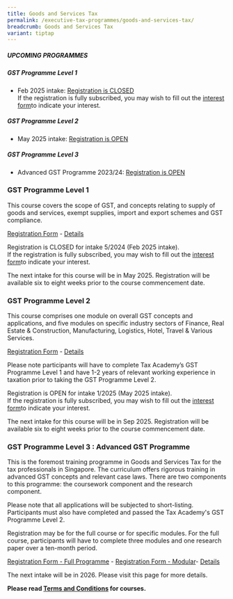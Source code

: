 ```yaml
---
title: Goods and Services Tax
permalink: /executive-tax-programmes/goods-and-services-tax/
breadcrumb: Goods and Services Tax
variant: tiptap
---
```

<h5><strong>UPCOMING PROGRAMMES</strong></h5>
<h5><strong>GST Programme Level 1</strong></h5>
<ul data-tight="true" class="tight">
<li>
<p>Feb 2025 intake: <a href="/executive-tax-programmes/goods-and-services-tax/#etp1gst-ta-id" rel="noopener noreferrer nofollow" target="_blank">Registration is CLOSED</a>
<br>If the registration is fully subscribed, you may wish to fill out the
<a href="https://go.gov.sg/waitlist-level1gst" rel="noopener noreferrer nofollow" target="_blank">interest form</a>to indicate your interest.</p>
</li>
</ul>
<h5><strong>GST Programme Level 2</strong></h5>
<ul data-tight="true" class="tight">
<li>
<p>May 2025 intake: <a href="/executive-tax-programmes/goods-and-services-tax/#etp2gst-ta-id" rel="noopener noreferrer nofollow" target="_blank">Registration is OPEN</a>
<br>
</p>
</li>
</ul>
<h5><strong>GST Programme Level 3</strong></h5>
<ul data-tight="true" class="tight">
<li>
<p>Advanced GST Programme 2023/24: <a href="/executive-tax-programmes/goods-and-services-tax/#etp3gst-ta-id" rel="noopener noreferrer nofollow" target="_blank">Registration is OPEN</a>
</p>
</li>
</ul>
<p></p>
<h3><strong>GST Programme Level 1</strong></h3>
<p>This course covers the scope of GST, and concepts relating to supply of
goods and services, exempt supplies, import and export schemes and GST
compliance.</p>
<p><a href="https://go.gov.sg/gst-programme-level1-intake5-2024" rel="noopener nofollow" target="_blank">Registration Form</a> -
<a href="/files/Course_Programme_GST_L1_5_2024.pdf" rel="noopener noreferrer nofollow" target="_blank">Details</a>
</p>
<p>Registration is CLOSED for intake 5/2024 (Feb 2025 intake).
<br>If the registration is fully subscribed, you may wish to fill out the
<a href="https://go.gov.sg/waitlist-level1gst" rel="noopener noreferrer nofollow" target="_blank">interest form</a>to indicate your interest.</p>
<p>The next intake for this course will be in May 2025. Registration will
be available six to eight weeks prior to the course commencement date.</p>
<p></p>
<h3><strong>GST Programme Level 2</strong></h3>
<p>This course comprises one module on overall GST concepts and applications,
and five modules on specific industry sectors of Finance, Real Estate &amp;
Construction, Manufacturing, Logistics, Hotel, Travel &amp; Various Services.</p>
<p><a href="https://form.gov.sg/67d949b16882e23587c11bfb" rel="noopener noreferrer nofollow" target="_blank">Registration Form</a> -
<a href="/files/Course_Programme_GST_L2_1_2025.pdf" rel="noopener nofollow" target="_blank">Details</a>
</p>
<p>Please note participants will have to complete Tax Academy’s GST Programme
Level 1 and have 1-2 years of relevant working experience in taxation prior
to taking the GST Programme Level 2.</p>
<p>Registration is OPEN for intake 1/2025 (May 2025 intake).
<br>If the registration is fully subscribed, you may wish to fill out the
<a href="https://go.gov.sg/waitlist-level2gst" rel="noopener noreferrer nofollow" target="_blank">interest form</a>to indicate your interest.</p>
<p>The next intake for this course will be in Sep 2025. Registration will
be available six to eight weeks prior to the course commencement date.</p>
<p></p>
<h3><strong>GST Programme Level 3 : Advanced GST Programme</strong></h3>
<p>This is the foremost training programme in Goods and Services Tax for
the tax professionals in Singapore. The curriculum offers rigorous training
in advanced GST concepts and relevant case laws. There are two components
to this programme: the coursework component and the research component.</p>
<p>Please note that all applications will be subjected to short-listing.
Participants must also have completed and passed the Tax Academy's GST
Programme Level 2.</p>
<p>Registration may be for the full course or for specific modules. For the
full course, participants will have to complete three modules and one research
paper over a ten-month period.</p>
<p><a href="https://form.gov.sg/67b836a3fb91891e44f44853" rel="noopener noreferrer nofollow" target="_blank">Registration Form - Full Programme</a> -
<a href="https://form.gov.sg/67b844d140f6d91ee077ceef" rel="noopener noreferrer nofollow" target="_blank">Registration Form - Modular</a>- <a href="/files/Adv_GST__2025_26__Info_Package_final.pdf" rel="noopener nofollow" target="_blank">Details</a>
</p>
<p>The next intake will be in 2026. Please visit this page for more details.</p>
<p><strong>Please read <a href="https://www.taxacademy.sg/executive-tax-programmes/terms-and-conditions/" rel="noopener noreferrer nofollow" target="_blank">Terms and Conditions</a> for courses.</strong>
</p>